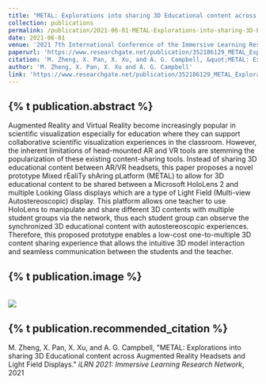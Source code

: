 ```yaml
---
title: "METAL: Explorations into sharing 3D Educational content across Augmented Reality Headsets and Light Field Displays"
collection: publications
permalink: /publication/2021-06-01-METAL-Explorations-into-sharing-3D-Educational-content-across-Augmented-Reality-Headsets-and-Light-Field-Displays
date: 2021-06-01
venue: '2021 7th International Conference of the Immersive Learning Research Network (iLRN)'
paperurl: 'https://www.researchgate.net/publication/352186129_METAL_Explorations_into_sharing_3D_Educational_content_across_Augmented_Reality_Headsets_and_Light_Field_Displays'
citation: 'M. Zheng, X. Pan, X. Xu, and A. G. Campbell, &quot;METAL: Explorations into sharing 3D Educational content across Augmented Reality Headsets and Light Field Displays.&quot; <i>iLRN 2021: Immersive Learning Research Network</i>, 2021'
author: 'M. Zheng, X. Pan, X. Xu and A. G. Campbell'
link: 'https://www.researchgate.net/publication/352186129_METAL_Explorations_into_sharing_3D_Educational_content_across_Augmented_Reality_Headsets_and_Light_Field_Displays'
---
```

{% t publication.abstract %} 
------ 
Augmented Reality and Virtual Reality become increasingly popular in scientific visualization especially for education where they can support collaborative scientific visualization experiences in the classroom. However, the inherent limitations of head-mounted AR and VR tools are stemming the popularization of these existing content-sharing tools. Instead of sharing 3D educational content between AR/VR headsets, this paper proposes a novel prototype Mixed rEaliTy shAring pLatform (METAL) to allow for 3D educational content to be shared between a Microsoft HoloLens 2 and multiple Looking Glass displays which are a type of Light Field (Multi-view Autostereoscopic) display. This platform allows one teacher to use HoloLens to manipulate and share different 3D contents with multiple student groups via the network, thus each student group can observe the synchronized 3D educational content with autostereoscopic experiences. Therefore, this proposed prototype enables a low-cost one-to-multiple 3D content sharing experience that allows the intuitive 3D model interaction and seamless communication between the students and the teacher.

{% t publication.image %} 
------
 <br/><img src='/images/metal.png'>

{% t publication.recommended_citation %} 
------ 
M. Zheng, X. Pan, X. Xu, and A. G. Campbell, "METAL: Explorations into sharing 3D Educational content across Augmented Reality Headsets and Light Field Displays." <i>iLRN 2021: Immersive Learning Research Network</i>, 2021